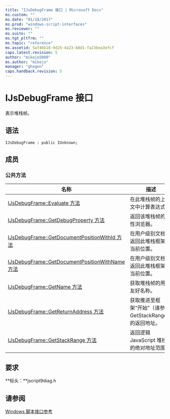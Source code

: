 ```yaml
---
title: "IJsDebugFrame 接口 | Microsoft Docs"
ms.custom: ""
ms.date: "01/18/2017"
ms.prod: "windows-script-interfaces"
ms.reviewer: ""
ms.suite: ""
ms.tgt_pltfrm: ""
ms.topic: "reference"
ms.assetid: 5af46b18-9d25-4a23-b8d1-fa23bea3efcf
caps.latest.revision: 5
author: "mikejo5000"
ms.author: "mikejo"
manager: "ghogen"
caps.handback.revision: 5
---
```

# IJsDebugFrame 接口
表示堆栈帧。  
  
## 语法  
  
```  
IJsDebugFrame : public IUnknown;  
```  
  
## 成员  
  
### 公共方法  
  
|名称|描述|  
|--------|--------|  
|[IJsDebugFrame::Evaluate 方法](../../winscript/reference/ijsdebugframe-evaluate-method.md)|在此堆栈帧的上下文中计算表达式。|  
|[IJsDebugFrame::GetDebugProperty 方法](../../winscript/reference/ijsdebugframe-getdebugproperty-method.md)|返回该堆栈帧的属性浏览器。|  
|[IJsDebugFrame::GetDocumentPositionWithId 方法](../../winscript/reference/ijsdebugframe-getdocumentpositionwithid-method.md)|在用户级别文档中返回此堆栈框架的当前位置。|  
|[IJsDebugFrame::GetDocumentPositionWithName 方法](../../winscript/reference/ijsdebugframe-getdocumentpositionwithname-method.md)|在用户级别文档中返回此堆栈框架的当前位置。|  
|[IJsDebugFrame::GetName 方法](../../winscript/reference/ijsdebugframe-getname-method.md)|获取堆栈帧的用户友好名称。|  
|[IJsDebugFrame::GetReturnAddress 方法](../../winscript/reference/ijsdebugframe-getreturnaddress-method.md)|获取推进至框架“开始”（请参阅 GetStackRange）的返回地址。|  
|[IJsDebugFrame::GetStackRange 方法](../../winscript/reference/ijsdebugframe-getstackrange-method.md)|返回逻辑 JavaScript 堆栈帧的绝对地址范围。|  
  
## 要求  
 **标头：**jscript9diag.h  
  
## 请参阅  
 [Windows 脚本接口参考](../../winscript/reference/windows-script-interfaces-reference.md)